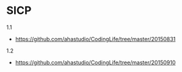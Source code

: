 SICP
====

1.1
- https://github.com/ahastudio/CodingLife/tree/master/20150831

1.2
- https://github.com/ahastudio/CodingLife/tree/master/20150910
